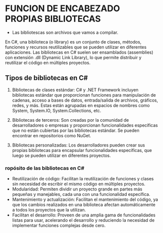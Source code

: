 # FUNCION DE ENCABEZADO PROPIAS BIBLIOTECAS

- Las bibliotescas son archivos que vamos a compilar.

En C#, una biblioteca (o library) es un conjunto de clases, métodos, funciones y recursos reutilizables que se pueden utilizar en diferentes aplicaciones. Las bibliotecas en C# suelen ser ensamblados (assemblies) con extensión .dll (Dynamic Link Library), lo que permite distribuir y reutilizar el código en múltiples proyectos.

## Tipos de bibliotecas en C#

1. Bibliotecas de clases estándar: C# y .NET Framework incluyen bibliotecas estándar que proporcionan funciones para manipulación de cadenas, acceso a bases de datos, entrada/salida de archivos, gráficos, redes, y más. Estas están agrupadas en espacios de nombres como System, System.IO, System.Collections, etc.

2. Bibliotecas de terceros: Son creadas por la comunidad de desarrolladores o empresas y proporcionan funcionalidades específicas que no están cubiertas por las bibliotecas estándar. Se pueden encontrar en repositorios como NuGet.

3. Bibliotecas personalizadas: Los desarrolladores pueden crear sus propias bibliotecas para encapsular funcionalidades específicas, que luego se pueden utilizar en diferentes proyectos.

### ropósito de las bibliotecas en C#

- Reutilización de código: Facilitan la reutilización de funciones y clases sin necesidad de escribir el mismo código en múltiples proyectos.
- Modularidad: Permiten dividir un proyecto grande en partes más pequeñas y manejables, cada una con una funcionalidad específica.
- Mantenimiento y actualización: Facilitan el mantenimiento del código, ya que los cambios realizados en una biblioteca afectan automáticamente a todos los proyectos que la utilizan.
- Facilitan el desarrollo: Proveen de una amplia gama de funcionalidades listas para usar, acelerando el desarrollo y reduciendo la necesidad de implementar funciones complejas desde cero.